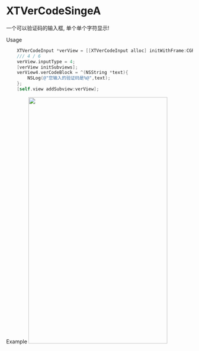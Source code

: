 # XTVerCodeSingeA
一个可以验证码的输入框, 单个单个字符显示!

Usage
```objectivec
    XTVerCodeInput *verView = [[XTVerCodeInput alloc] initWithFrame:CGRectMake(0, 190, self.view.frame.size.width, 82)];
    /// 4 / 6
    verView.inputType = 4;
    [verView initSubviews];
    verView4.verCodeBlock = ^(NSString *text){
        NSLog(@"您输入的验证码是%@",text);
    };
    [self.view addSubview:verView];
```

Example
<img src="http://ww1.sinaimg.cn/large/0060lm7Tly1fo7xrz2tgkg308w0ftb29.gif" width="375" height="667">

